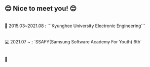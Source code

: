 ## 😊 Nice to meet you! 😊

<br>
🏫 2015.03~2021.08 : ```Kyunghee University Electronic Engineering```
<br>
<br>
<br>
💻 2021.07 ~ : `SSAFY(Samsung Software Academy For Youth) 6th`
<br>
<br>
<br>
🏬
<!--
**Hwannam/Hwannam** is a ✨ _special_ ✨ repository because its `README.md` (this file) appears on your GitHub profile.

Here are some ideas to get you started:

- 🔭 I’m currently working on ...
- 🌱 I’m currently learning ...
- 👯 I’m looking to collaborate on ...
- 🤔 I’m looking for help with ...
- 💬 Ask me about ...
- 📫 How to reach me: ...
- 😄 Pronouns: ...
- ⚡ Fun fact: ...
-->

